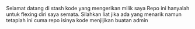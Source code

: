 Selamat datang di stash kode yang mengerikan milik saya
Repo ini hanyalah untuk flexing diri saya semata. Silahkan liat jika ada yang menarik namun tetaplah ini cuma repo isinya kode menjijikan buatan admin
